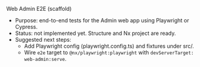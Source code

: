 Web Admin E2E (scaffold)

- Purpose: end-to-end tests for the Admin web app using Playwright or Cypress.
- Status: not implemented yet. Structure and Nx project are ready.
- Suggested next steps:
  - Add Playwright config (playwright.config.ts) and fixtures under src/.
  - Wire `e2e` target to `@nx/playwright:playwright` with `devServerTarget: web-admin:serve`.

